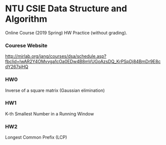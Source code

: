 # NTU CSIE Data Structure and Algorithm
Online Course (2019 Spring) HW Practice (without grading).
### Courese Website
http://mirlab.org/jang/courses/dsa/schedule.asp?fbclid=IwAR2Y4OMvvga1cOa0EDw4B8mVUGoAzsDQ_KrPSpDj84BmDr9E8cdY267sjHQ
### HW0
Inverse of a square matrix (Gaussian elimination)
### HW1
K-th Smallest Number in a Running Window
### HW2
Longest Common Prefix (LCP)
